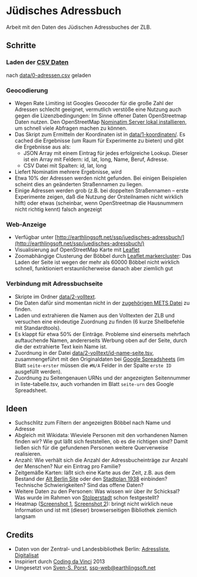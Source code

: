 # Jüdisches Adressbuch

Arbeit mit den Daten des Jüdischen Adressbuches der ZLB.

## Schritte

### Laden der [CSV Daten](https://offenedaten.de/storage/f/2014-03-11T06%3A13%3A22.580Z/adressbuchdaten-juedischesadressbuchvongrossberlin1931-version1-0-140310.csv)
nach [data/0-adressen.csv](data/0-adressen.csv) geladen

### Geocodierung
* Wegen Rate Limiting ist Googles Geocoder für die große Zahl der Adressen schlecht geeignet, vermutlich verstöße eine Nutzung auch gegen die Lizenzbedingungen: Im Sinne offener Daten OpenStreetmap Daten nutzen. Den OpenStreetMap [Nominatim Server lokal installieren](http://wiki.openstreetmap.org/wiki/Nominatim/Installation), um schnell viele Abfragen machen zu können.
* Das Skript zum Ermitteln der Koordinaten ist in [data/1-koordinaten/](data/1-koordinaten). Es cached die Ergebnisse (um Raum für Experimente zu bieten) und gibt die Ergebnisse aus als:
	* JSON Array mit einem Eintrag für jedes erfolgreiche Lookup. Dieser ist ein Array mit Feldern: id, lat, long, Name, Beruf, Adresse.
	* CSV Datei mit Spalten: id, lat, long
* Liefert Nominatim mehrere Ergebnisse, wird
* Etwa 10% der Adressen werden nicht gefunden. Bei einigen Beispielen scheint dies an geänderten Straßennamen zu liegen.
* Einige Adressen werden grob (z.B. bei doppelten Straßennamen – erste Experimente zeigen, daß die Nutzung der Orsteilnamen nicht wirklich hilft) oder etwas (scheinbar, wenn OpenStreetmap die Hausnummern nicht richtig kennt) falsch angezeigt

### Web-Anzeige
* Verfügbar unter [http://earthlingsoft.net/ssp/juedisches-adressbuch/](http://earthlingsoft.net/ssp/juedisches-adressbuch/)
* Visualisierung auf OpenStreetMap Karte mit [Leaflet](http://leafletjs.com/)
* Zoomabhängige Clusterung der Böbbel durch [Leaflet.markercluster](https://github.com/Leaflet/Leaflet.markercluster): Das Laden der Seite ist wegen der mehr als 60000 Böbbel nicht wirklich schnell, funktioniert erstaunlicherweise danach aber ziemlich gut

### Verbindung mit Adressbuchseite
* Skripte im Ordner [data/2-volltext](data/2-volltext).
* Die Daten dafür sind momentan nicht in der [zugehörigen METS Datei](http://digital.zlb.de/viewer/metsresolver?id=1931001_1931) zu finden.
* Laden und extrahieren die Namen aus den Volltexten der ZLB und versuchen eine eindeutige Zuordnung zu finden (6 kurze Shellbefehle mit Standardtools).
* Es klappt für etwa 50% der Einträge. Probleme sind einerseits mehrfach auftauchende Namen, andererseits Werbung oben auf der Seite, durch die der extrahierte Text kein Name ist.
* Zuordnung in der Datei [data/2-volltext/id-name-seite.tsv](data/2-volltext/id-name-seite.tsv), zusammengeführt mit den Originaldaten bei [Google Spreadsheets](https://docs.google.com/spreadsheets/d/1oSrX8P-LLkrnJij5JyjiXsoMC5JiLGIyLgzTobowh6c/edit?usp=sharing) (im Blatt `seite-erster` müssen die `#N/A` Felder in der Spalte `erste ID` ausgefüllt werden).
* Zuordnung zu Seitengenauen URNs und der angezeigten Seitennummer in liste-tabelle.tsv, auch vorhanden im Blatt `seite-urn` des Google Spreadsheet.

## Ideen
* Suchschlitz zum Filtern der angezeigten Böbbel nach Name und Adresse
* Abgleich mit Wikidata: Wieviele Personen mit den vorhandenen Namen finden wir? Wie gut läßt sich feststellen, ob es die richtigen sind? Damit ließen sich für die gefundenen Personen weitere Querverweise realisieren.
* Anzahl: Wie verhält sich die Anzahl der Adressbucheinträge zur Anzahl der Menschen? Nur ein Eintrag pro Familie?
* Zeitgemäße Karten: läßt sich eine Karte aus der Zeit, z.B. aus dem Bestand der [Alt Berlin Site](http://www.alt-berlin.info/cgi/stp/lana.pl?nr=21&gr=5) oder den [Stadtplan 1938](http://steffen.in-berlin.de) einbinden? Technische Schwierigkeiten? Sind das offene Daten?
* Weitere Daten zu den Personen: Was wissen wir über ihr Schicksal? Was wurde im Rahmen von [Stolperstadt](http://www.stolperstadt.org/deutsch/) schon festgestellt?
* Heatmap ([Screenshot 1](screenshots/heatmap1.png), [Screenshot 2](screenshots/heatmap2.png)): bringt nicht wirklich neue Information und ist mit (dieser) browserseitigen Bibliothek ziemlich langsam

## Credits

* Daten von der Zentral- und Landesbibliothek Berlin: [Adressliste](https://offenedaten.de/dataset/adressbuchdaten-des-judischen-adressbuchs-fur-grob-berlin-von-1931), [Digitalisat](http://digital.zlb.de/viewer/image/1931001_1931/1/LOG_0003/)
* Inspiriert durch [Coding da Vinci](http://codingdavinci.de/) 2013
* Umgesetzt von [Sven-S. Porst](http://earthlingsoft.net/ssp), [ssp-web@earthlingsoft.net](mailto:ssp-web@earthlingsoft.net?subject=J%C3%BCdisches%20Adressbuch)
